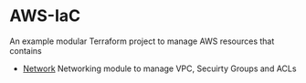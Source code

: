 # AWS-IaC
An example modular Terraform project to manage AWS resources that contains

- [Network](./vpc/) Networking module to manage VPC, Secuirty Groups and ACLs
